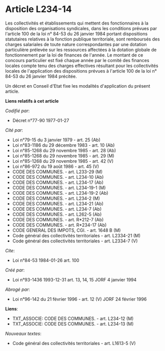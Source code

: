 # Article L234-14

Les collectivités et établissements qui mettent des fonctionnaires à la disposition des organisations syndicales, dans les
conditions prévues par l'article 100 de la loi n° 84-53 du 26 janvier 1984 portant dispositions statutaires relatives à la
fonction publique territoriale, sont remboursés des charges salariales de toute nature correspondantes par une dotation
particulière prélevée sur les ressources affectées à la dotation globale de fonctionnement par la loi de finances de l'année.
Le montant de ce concours particulier est fixé chaque année par le comité des finances locales compte tenu des charges
effectives résultant pour les collectivités locales de l'application des dispositions prévues à l'article 100 de la loi n°
84-53 du 26 janvier 1984 précitée.

Un décret en Conseil d'Etat fixe les modalités d'application du présent article.

**Liens relatifs à cet article**

_Codifié par_:

  - Décret n°77-90 1977-01-27

_Cité par_:

  - Loi n°79-15 du 3 janvier 1979 - art. 25 (Ab)
  - Loi n°83-1186 du 29 décembre 1983 - art. 10 (Ab)
  - Loi n°85-1268 du 29 novembre 1985 - art. 28 (Ab)
  - Loi n°85-1268 du 29 novembre 1985 - art. 29 (M)
  - Loi n°85-1268 du 29 novembre 1985 - art. 42 (V)
  - Loi n°86-972 du 19 août 1986 - art. 45 (V)
  - CODE DES COMMUNES. - art. L233-29 (M)
  - CODE DES COMMUNES. - art. L234-10 (Ab)
  - CODE DES COMMUNES. - art. L234-17 (Ab)
  - CODE DES COMMUNES. - art. L234-19-1 (M)
  - CODE DES COMMUNES. - art. L234-19-2 (Ab)
  - CODE DES COMMUNES. - art. L234-2 (M)
  - CODE DES COMMUNES. - art. L234-21 (Ab)
  - CODE DES COMMUNES. - art. L234-7 (Ab)
  - CODE DES COMMUNES. - art. L262-5 (Ab)
  - CODE DES COMMUNES. - art. R*212-7 (Ab)
  - CODE DES COMMUNES. - art. R*234-17 (Ab)
  - CODE GENERAL DES IMPOTS, CGI. - art. 1648 B (M)
  - Code général des collectivités territoriales - art. L2334-21 (M)
  - Code général des collectivités territoriales - art. L2334-7 (V)

_Cite_:

  - Loi n°84-53 1984-01-26 art. 100

_Créé par_:

  - Loi n°93-1436 1993-12-31 art. 13, 14, 15 JORF 4 janvier 1994

_Abrogé par_:

  - Loi n°96-142 du 21 février 1996 - art. 12 (V) JORF 24 février 1996

**Liens**:

  - TXT_ASSOCIE: CODE DES COMMUNES. - art. L234-12 (M)
  - TXT_ASSOCIE: CODE DES COMMUNES. - art. L234-13 (M)

_Nouveaux textes_:

  - Code général des collectivités territoriales - art. L1613-5 (V)
